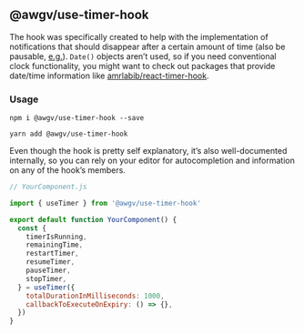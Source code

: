 ## @awgv/use-timer-hook

The hook was specifically created to help with the implementation of notifications that should disappear after a certain amount of time (also be pausable, [e.g.](https://i.imgur.com/vJDtEOb.gifv)). `Date()` objects aren’t used, so if you need conventional clock functionality, you might want to check out packages that provide date/time information like [amrlabib/react-timer-hook](https://github.com/amrlabib/react-timer-hook).

### Usage

```
npm i @awgv/use-timer-hook --save
```

```
yarn add @awgv/use-timer-hook
```

Even though the hook is pretty self explanatory, it’s also well-documented internally, so you can rely on your editor for autocompletion and information on any of the hook’s members.

```javascript
// YourComponent.js

import { useTimer } from '@awgv/use-timer-hook'

export default function YourComponent() {
  const {
    timerIsRunning,
    remainingTime,
    restartTimer,
    resumeTimer,
    pauseTimer,
    stopTimer,
  } = useTimer({
    totalDurationInMilliseconds: 1000,
    callbackToExecuteOnExpiry: () => {},
  })
}
```
